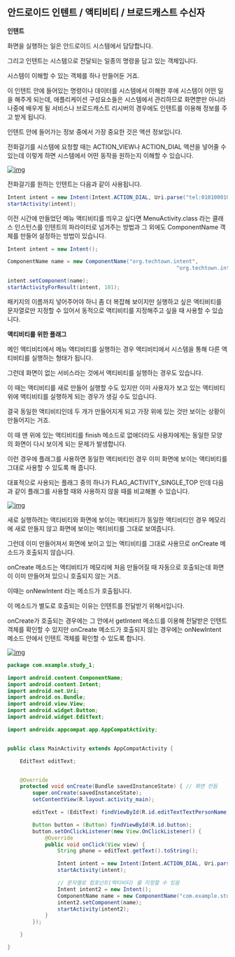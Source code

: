 ## 안드로이드 인텐트 / 액티비티 / 브로드캐스트 수신자

**인텐트**

화면을 실행하는 일은 안드로이드 시스템에서 담당합니다.

그리고 인텐트는 시스템으로 전달되는 일종의 명령을 담고 있는 객체입니다.

시스템이 이해할 수 있는 객체를 하나 만들어둔 거죠.

이 인텐트 안에 들어있는 명령이나 데이터를 시스템에서 이해한 후에 시스템이 어떤 일을 해주게 되는데, 애플리케이션 구성요소들은 시스템에서 관리하므로 화면뿐만 아니라 나중에 배우게 될 서비스나 브로드캐스트 리시버의 경우에도 인텐트를 이용해 정보를 주고 받게 됩니다.

인텐트 안에 들어가는 정보 중에서 가장 중요한 것은 액션 정보입니다.

전화걸기를 시스템에 요청할 때는 ACTION_VIEW나 ACTION_DIAL 액션을 넣어줄 수 있는데 이렇게 하면 시스템에서 어떤 동작을 원하는지 이해할 수 있습니다.

[![img](https://cphinf.pstatic.net/mooc/20180202_84/1517554700455Tc772_PNG/1-1.png?type=w760)](https://www.boostcourse.org/mo316/lecture/17065#)

전화걸기를 원하는 인텐트는 다음과 같이 사용됩니다.

```java
Intent intent = new Intent(Intent.ACTION_DIAL, Uri.parse("tel:01010001000")); 
startActivity(intent);
```

이전 시간에 만들었던 메뉴 액티비티를 띄우고 싶다면 MenuActivity.class 라는 클래스 인스턴스를 인텐트의 파라미터로 넘겨주는 방법과 그 외에도 ComponentName 객체를 만들어 설정하는 방법이 있습니다.

```java
Intent intent = new Intent();

ComponentName name = new ComponentName("org.techtown.intent",
                                                      "org.techtown.intent.MenuActivity");

intent.setComponent(name);          
startActivityForResult(intent, 101);
```

패키지의 이름까지 넣어주어야 하니 좀 더 복잡해 보이지만 실행하고 싶은 액티비티를 문자열로만 지정할 수 있어서 동적으로 액티비티를 지정해주고 싶을 때 사용할 수 있습니다.



**액티비티를 위한 플래그**

메인 액티비티에서 메뉴 액티비티를 실행하는 경우 액티비티에서 시스템을 통해 다른 액티비티를 실행하는 형태가 됩니다.

그런데 화면이 없는 서비스라는 것에서 액티비티를 실행하는 경우도 있습니다.

이 때는 액티비티를 새로 만들어 실행할 수도 있지만 이미 사용자가 보고 있는 액티비티 위에 액티비티를 실행하게 되는 경우가 생길 수도 있습니다.

결국 동일한 액티비티인데 두 개가 만들어지게 되고 가장 위에 있는 것만 보이는 상황이 만들어지는 거죠.

이 때 맨 위에 있는 액티비티를 finish 메소드로 없애더라도 사용자에게는 동일한 모양의 화면이 다시 보이게 되는 문제가 발생합니다.

이런 경우에 플래그를 사용하면 동일한 액티비티인 경우 이미 화면에 보이는 액티비티를 그대로 사용할 수 있도록 해 줍니다.

대표적으로 사용되는 플래그 중의 하나가 FLAG_ACTIVITY_SINGLE_TOP 인데 다음과 같이 플래그를 사용할 때와 사용하지 않을 때를 비교해볼 수 있습니다.

[![img](https://cphinf.pstatic.net/mooc/20180201_106/1517460970528vyiQ4_PNG/2.png?type=w760)](https://www.boostcourse.org/mo316/lecture/17065#)

새로 실행하려는 액티비티와 화면에 보이는 액티비티가 동일한 액티비티인 경우 메모리에 새로 만들지 않고 화면에 보이는 액티비티를 그대로 보여줍니다.

그런데 이미 만들어져서 화면에 보이고 있는 액티비티를 그대로 사용므로 onCreate 메소드가 호출되지 않습니다.

onCreate 메소드는 액티비티가 메모리에 처음 만들어질 때 자동으로 호출되는데 화면이 이미 만들어져 있으니 호출되지 않는 거죠.

이때는 onNewIntent 라는 메소드가 호출됩니다.

이 메소드가 별도로 호출되는 이유는 인텐트를 전달받기 위해서입니다.

onCreate가 호출되는 경우에는 그 안에서 getIntent 메소드를 이용해 전달받은 인텐트 객체를 확인할 수 있지만 onCreate 메소드가 호출되지 않는 경우에는 onNewIntent 메소드 안에서 인텐트 객체를 확인할 수 있도록 합니다.



[![img](https://cphinf.pstatic.net/mooc/20180201_101/1517461020926dohr7_PNG/3.png?type=w760)
  ](https://www.boostcourse.org/mo316/lecture/17065#)

```java
package com.example.study_1;

import android.content.ComponentName;
import android.content.Intent;
import android.net.Uri;
import android.os.Bundle;
import android.view.View;
import android.widget.Button;
import android.widget.EditText;

import androidx.appcompat.app.AppCompatActivity;


public class MainActivity extends AppCompatActivity {

    EditText editText;


    @Override
    protected void onCreate(Bundle savedInstanceState) { // 화면 만듬
        super.onCreate(savedInstanceState);
        setContentView(R.layout.activity_main);

        editText = (EditText) findViewById(R.id.editTextTextPersonName);

        Button button = (Button) findViewById(R.id.button);
        button.setOnClickListener(new View.OnClickListener() {
            @Override
            public void onClick(View view) {
                String phone = editText.getText().toString();

                Intent intent = new Intent(Intent.ACTION_DIAL, Uri.parse("tel : " + phone));
                startActivity(intent);

                // 문자열로 컴포넌트(액티비티) 를 지정할 수 있음
                Intent intent2 = new Intent();
                ComponentName name = new ComponentName("com.example.study_1", "com.example.study_1.MenuActivity");
                intent2.setComponent(name);
                startActivity(intent2);
            }
        });

    }

}
```

